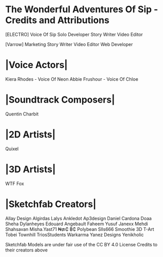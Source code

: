 # The Wonderful Adventures Of Sip - Credits and Attributions

[ELECTRO]
Voice Of Sip
Solo Developer
Story Writer
Video Editor


[Varrow]
Marketing
Story Writer
Video Editor
Web Developer


# |Voice Actors|
Kiera Rhodes - Voice Of Neon
Abbie Frushour - Voice Of Chloe


# |Soundtrack Composers|
Quentin Charbit


# |2D Artists|
Quixel


# |3D Artists|
WTF Fox

# |Sketchfab Creators|
Allay Design
Algirdas Lalys
Ankledot
Ap3design
Daniel Cardona
Doaa Sheha
Dylanheyes
Edouard Angebault
Faheem Yusuf
Janexx
Mehdi Shahsavan
Misha.Yast71
₦₥₵ ฿₵
Polybean
Slls666
Smoothie 3D
T-Art
Tobei
Townhill
TriosStudents
Warkarma
Yanez Designs
Yenikholic

Sketchfab Models are under fair use of the CC BY 4.0 License
Credits to their creators above